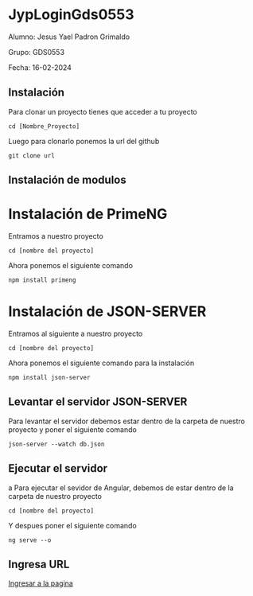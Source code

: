 # JypLoginGds0553

 Alumno: Jesus Yael Padron Grimaldo
 
 Grupo: GDS0553
 
 Fecha: 16-02-2024

## Instalación
Para clonar un proyecto tienes que acceder a tu proyecto
```
cd [Nombre_Proyecto]
```
Luego para clonarlo ponemos la url del github
```
git clone url
```
## Instalación de modulos
<h1>Instalación de PrimeNG</h1>


Entramos a nuestro proyecto
```
cd [nombre del proyecto]
```
Ahora ponemos el siguiente comando
```
npm install primeng
```
<h1>Instalación de JSON-SERVER</h1>


Entramos al siguiente a nuestro proyecto
   ```
   cd [nombre del proyecto]
   ```
Ahora ponemos el siguiente comando para la instalación
```
npm install json-server
```

## Levantar el servidor JSON-SERVER
Para levantar el servidor debemos estar dentro de la carpeta de nuestro proyecto y poner el siguiente comando
```
json-server --watch db.json
```

## Ejecutar el servidor
a
Para ejecutar el sevidor de Angular, debemos de estar dentro de la carpeta de nuestro proyecto
```
cd [nombre del proyecto]
```
Y despues poner el siguiente comando
```
ng serve --o
```
## Ingresa URL

<a href="https://localhost:4200/" title="Optional title">Ingresar a la pagina</a>



